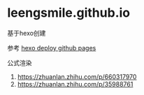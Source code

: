 # leengsmile.github.io

基于hexo创建

参考 [hexo deploy github pages](https://tech.yemengstar.com/hexo-tutorial-deploy-githubpages-beginner/)

公式渲染

1. https://zhuanlan.zhihu.com/p/660317970
2. https://zhuanlan.zhihu.com/p/35988761
